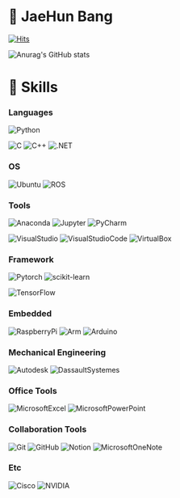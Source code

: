 # 👋 JaeHun Bang

<!-- 방문자 수 -->
[![Hits](https://hits.seeyoufarm.com/api/count/incr/badge.svg?url=https%3A%2F%2Fgithub.com%2FdevappendCBangJ&count_bg=%237F7F7F&title_bg=%23132F57&icon=baidu.svg&icon_color=%23E7E7E7&title=hits&edge_flat=false)](https://hits.seeyoufarm.com)
<!-- Github stats -->
![Anurag's GitHub stats](https://github-readme-stats.vercel.app/api?username=devappendCBangJ&show_icons=true&theme=github_dark)

# 💪 Skills
<!-- 기술 스택 -->
### Languages
![Python](https://img.shields.io/badge/Python-3776AB.svg?&style=flat-square&logo=Python&logoColor=white)

![C](https://img.shields.io/badge/C_Language-A8B9CC.svg?&style=flat-square&logo=C&logoColor=white)
![C++](https://img.shields.io/badge/C++-00599C.svg?&style=flat-square&logo=C++&logoColor=white)
![.NET](https://img.shields.io/badge/.NET-512BD4.svg?&style=flat-square&logo=.NET&logoColor=white)

### OS
![Ubuntu](https://img.shields.io/badge/Ubuntu-E95420.svg?&style=flat-square&logo=Ubuntu&logoColor=white)
![ROS](https://img.shields.io/badge/ROS-22314E.svg?&style=flat-square&logo=ROS&logoColor=white)

### Tools
![Anaconda](https://img.shields.io/badge/Anaconda-44A833.svg?&style=flat-square&logo=Anaconda&logoColor=white)
![Jupyter](https://img.shields.io/badge/JupyterNotebook-F37626.svg?&style=flat-square&logo=Jupyter&logoColor=white)
![PyCharm](https://img.shields.io/badge/PyCharm-000000.svg?&style=flat-square&logo=PyCharm&logoColor=white)

![VisualStudio](https://img.shields.io/badge/Visual_Studio-5C2D91.svg?&style=flat-square&logo=VisualStudio&logoColor=white)
![VisualStudioCode](https://img.shields.io/badge/Visual_Studio_Code-007ACC.svg?&style=flat-square&logo=VisualStudioCode&logoColor=white)
![VirtualBox](https://img.shields.io/badge/VirtualBox-183A61.svg?&style=flat-square&logo=VirtualBox&logoColor=white)

### Framework
![Pytorch](https://img.shields.io/badge/Pytorch-EE4C2C.svg?&style=flat-square&logo=Pytorch&logoColor=white)
![scikit-learn](https://img.shields.io/badge/scikit_learn-F7931E.svg?&style=flat-square&logo=scikit-learn&logoColor=white)

![TensorFlow](https://img.shields.io/badge/TensorFlow-FF6F00.svg?&style=flat-square&logo=TensorFlow&logoColor=white)

### Embedded
![RaspberryPi](https://img.shields.io/badge/RaspberryPi-A22846.svg?&style=flat-square&logo=RaspberryPi&logoColor=white)
![Arm](https://img.shields.io/badge/Mbed-0091BD.svg?&style=flat-square&logo=Arm&logoColor=white)
![Arduino](https://img.shields.io/badge/Arduino-00979D.svg?&style=flat-square&logo=Arduino&logoColor=white)

### Mechanical Engineering
![Autodesk](https://img.shields.io/badge/AutoCAD-000000.svg?&style=flat-square&logo=Autodesk&logoColor=white)
![DassaultSystemes](https://img.shields.io/badge/Solidworks-005386.svg?&style=flat-square&logo=DassaultSystemes&logoColor=white)

### Office Tools
![MicrosoftExcel](https://img.shields.io/badge/Excel-217346.svg?&style=flat-square&logo=MicrosoftExcel&logoColor=white)
![MicrosoftPowerPoint](https://img.shields.io/badge/PowerPoint-B7472A.svg?&style=flat-square&logo=MicrosoftPowerPoint&logoColor=white)

### Collaboration Tools
![Git](https://img.shields.io/badge/Git-F05032.svg?&style=flat-square&logo=Git&logoColor=white)
![GitHub](https://img.shields.io/badge/GitHub-181717.svg?&style=flat-square&logo=GitHub&logoColor=white)
![Notion](https://img.shields.io/badge/Notion-000000.svg?&style=flat-square&logo=Notion&logoColor=white)
![MicrosoftOneNote](https://img.shields.io/badge/OneNote-7719AA.svg?&style=flat-square&logo=MicrosoftOneNote&logoColor=white)

### Etc
![Cisco](https://img.shields.io/badge/Cisco-1BA0D7.svg?&style=flat-square&logo=Cisco&logoColor=white)
![NVIDIA](https://img.shields.io/badge/NVIDIA-76B900.svg?&style=flat-square&logo=NVIDIA&logoColor=white)

<!--
**devappendCBangJ/devappendCBangJ** is a ✨ _special_ ✨ repository because its `README.md` (this file) appears on your GitHub profile.



Here are some ideas to get you started:

- 🔭 I’m currently working on ...
- 🌱 I’m currently learning ...
- 👯 I’m looking to collaborate on ...
- 🤔 I’m looking for help with ...
- 💬 Ask me about ...
- 📫 How to reach me: ...
- 😄 Pronouns: ...
- ⚡ Fun fact: ...
-->
